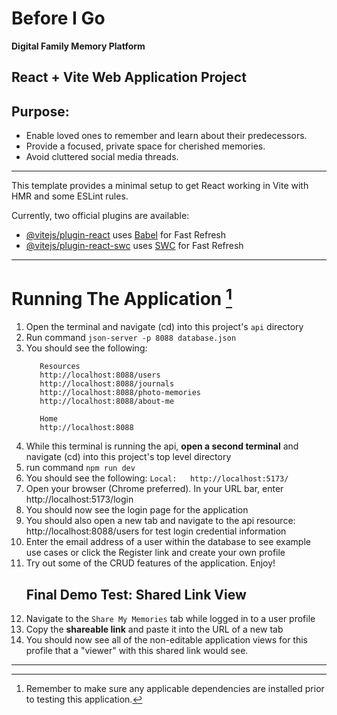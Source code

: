 # Before I Go
**Digital Family Memory Platform**

## React + Vite Web Application Project

## Purpose:
- Enable loved ones to remember and learn about their predecessors.
- Provide a focused, private space for cherished memories.
- Avoid cluttered social media threads.

---

This template provides a minimal setup to get React working in Vite with HMR and some ESLint rules.

Currently, two official plugins are available:

- [@vitejs/plugin-react](https://github.com/vitejs/vite-plugin-react/blob/main/packages/plugin-react/README.md) uses [Babel](https://babeljs.io/) for Fast Refresh
- [@vitejs/plugin-react-swc](https://github.com/vitejs/vite-plugin-react-swc) uses [SWC](https://swc.rs/) for Fast Refresh

---

# Running The Application [^1]
1. Open the terminal and navigate (cd) into this project's `api` directory
2. Run command `json-server -p 8088 database.json`
3. You should see the following:
   ```
      Resources
      http://localhost:8088/users
      http://localhost:8088/journals
      http://localhost:8088/photo-memories
      http://localhost:8088/about-me
    
      Home
      http://localhost:8088
   ```
5. While this terminal is running the api, **open a second terminal** and navigate (cd) into this project's top level directory
6. run command `npm run dev`
7. You should see the following:
     ```Local:   http://localhost:5173/```
8. Open your browser (Chrome preferred). In your URL bar, enter http://localhost:5173/login
9. You should now see the login page for the application
10. You should also open a new tab and navigate to the api resource: http://localhost:8088/users for test login credential information
11. Enter the email address of a user within the database to see example use cases or click the Register link and create your own profile
12. Try out some of the CRUD features of the application. Enjoy!
    ## Final Demo Test: Shared Link View
1. Navigate to the `Share My Memories` tab while logged in to a user profile
2. Copy the **shareable link** and paste it into the URL of a new tab
3. You should now see all of the non-editable application views for this profile that a "viewer" with this shared link would see.

---

   [^1]: Remember to make sure any applicable dependencies are installed prior to testing this application.
